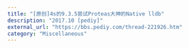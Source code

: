 ```yaml
---
title: "[原创]4s的9.3.5尝试Proteas大神的Native lldb"
description: "2017.10 [pediy]"
external_url: "https://bbs.pediy.com/thread-221926.htm"
category: "Miscellaneous"
---
```


